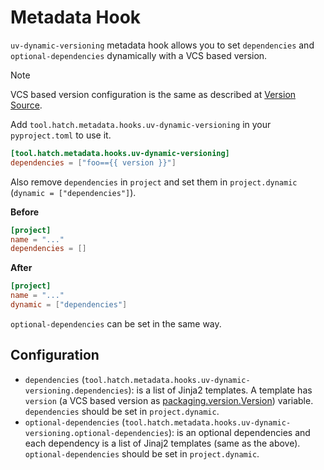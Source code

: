 # Metadata Hook

`uv-dynamic-versioning` metadata hook allows you to set `dependencies` and `optional-dependencies` dynamically with a VCS based version.

> [!NOTE]
> VCS based version configuration is the same as described at [Version Source](./version_source.md).

Add `tool.hatch.metadata.hooks.uv-dynamic-versioning` in your `pyproject.toml` to use it.

```toml
[tool.hatch.metadata.hooks.uv-dynamic-versioning]
dependencies = ["foo=={{ version }}"]
```

Also remove `dependencies` in `project` and set them in `project.dynamic` (`dynamic = ["dependencies"]`).

**Before**

```toml
[project]
name = "..."
dependencies = []
```

**After**

```toml
[project]
name = "..."
dynamic = ["dependencies"]
```

`optional-dependencies` can be set in the same way.

## Configuration

- `dependencies` (`tool.hatch.metadata.hooks.uv-dynamic-versioning.dependencies`): is a list of Jinja2 templates. A template has `version` (a VCS based version as [packaging.version.Version](https://packaging.pypa.io/en/latest/version.html#packaging.version.Version)) variable. `dependencies` should be set in `project.dynamic`.
- `optional-dependencies` (`tool.hatch.metadata.hooks.uv-dynamic-versioning.optional-dependencies`): is an optional dependencies and each dependency is a list of Jinaj2 templates (same as the above). `optional-dependencies` should be set in `project.dynamic`.
